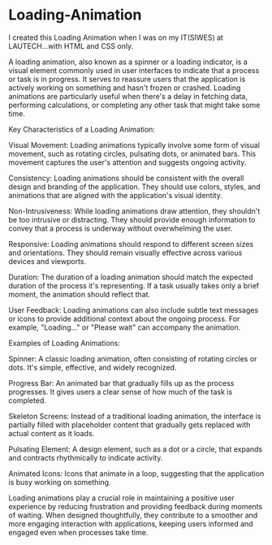 # Loading-Animation
I created this Loading Animation when I was on my IT(SIWES) at LAUTECH...with HTML and CSS only.



A loading animation, also known as a spinner or a loading indicator, is a visual element commonly used in user interfaces to indicate that a process or task is in progress. It serves to reassure users that the application is actively working on something and hasn't frozen or crashed. Loading animations are particularly useful when there's a delay in fetching data, performing calculations, or completing any other task that might take some time.

Key Characteristics of a Loading Animation:

Visual Movement: Loading animations typically involve some form of visual movement, such as rotating circles, pulsating dots, or animated bars. This movement captures the user's attention and suggests ongoing activity.

Consistency: Loading animations should be consistent with the overall design and branding of the application. They should use colors, styles, and animations that are aligned with the application's visual identity.

Non-Intrusiveness: While loading animations draw attention, they shouldn't be too intrusive or distracting. They should provide enough information to convey that a process is underway without overwhelming the user.

Responsive: Loading animations should respond to different screen sizes and orientations. They should remain visually effective across various devices and viewports.

Duration: The duration of a loading animation should match the expected duration of the process it's representing. If a task usually takes only a brief moment, the animation should reflect that.

User Feedback: Loading animations can also include subtle text messages or icons to provide additional context about the ongoing process. For example, "Loading..." or "Please wait" can accompany the animation.

Examples of Loading Animations:

Spinner: A classic loading animation, often consisting of rotating circles or dots. It's simple, effective, and widely recognized.

Progress Bar: An animated bar that gradually fills up as the process progresses. It gives users a clear sense of how much of the task is completed.

Skeleton Screens: Instead of a traditional loading animation, the interface is partially filled with placeholder content that gradually gets replaced with actual content as it loads.

Pulsating Element: A design element, such as a dot or a circle, that expands and contracts rhythmically to indicate activity.

Animated Icons: Icons that animate in a loop, suggesting that the application is busy working on something.

Loading animations play a crucial role in maintaining a positive user experience by reducing frustration and providing feedback during moments of waiting. When designed thoughtfully, they contribute to a smoother and more engaging interaction with applications, keeping users informed and engaged even when processes take time.
